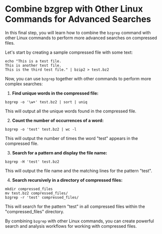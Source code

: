# Combine bzgrep with Other Linux Commands for Advanced Searches

In this final step, you will learn how to combine the `bzgrep` command with other Linux commands to perform more advanced searches on compressed files.

Let's start by creating a sample compressed file with some text:

```
echo "This is a test file.
This is another test file.
This is the third test file." | bzip2 > test.bz2
```

Now, you can use `bzgrep` together with other commands to perform more complex searches:

1. **Find unique words in the compressed file:**

```
bzgrep -o '\w+' test.bz2 | sort | uniq
```

This will output all the unique words found in the compressed file.

2. **Count the number of occurrences of a word:**

```
bzgrep -o 'test' test.bz2 | wc -l
```

This will output the number of times the word "test" appears in the compressed file.

3. **Search for a pattern and display the file name:**

```
bzgrep -H 'test' test.bz2
```

This will output the file name and the matching lines for the pattern "test".

4. **Search recursively in a directory of compressed files:**

```
mkdir compressed_files
mv test.bz2 compressed_files/
bzgrep -r 'test' compressed_files/
```

This will search for the pattern "test" in all compressed files within the "compressed_files" directory.

By combining `bzgrep` with other Linux commands, you can create powerful search and analysis workflows for working with compressed files.
